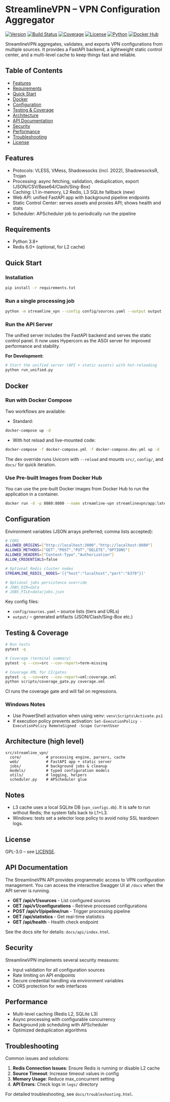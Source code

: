 # StreamlineVPN – VPN Configuration Aggregator

[![Version](https://img.shields.io/badge/version-2.0.0-blue.svg)](./src/streamline_vpn/__init__.py)
[![Build Status](https://img.shields.io/github/actions/workflow/status/your-repo/ci.yml?branch=main)](https://github.com/your-repo/streamline-vpn/actions/workflows/ci.yml)
[![Coverage](https://img.shields.io/badge/coverage-64%25-yellow.svg)](https://your-repo.github.io/streamline-vpn/coverage/)
[![License](https://img.shields.io/badge/License-GPLv3-blue.svg)](./LICENSE)
[![Python](https://img.shields.io/badge/python-3.8+-blue.svg)](https://python.org)
[![Docker Hub](https://img.shields.io/docker/pulls/streamlinevpn/app.svg)](https://hub.docker.com/r/streamlinevpn/app)

StreamlineVPN aggregates, validates, and exports VPN configurations from multiple sources. It provides a FastAPI backend, a lightweight static control center, and a multi-level cache to keep things fast and reliable.

## Table of Contents

- [Features](#features)
- [Requirements](#requirements)
- [Quick Start](#quick-start)
- [Docker](#docker)
- [Configuration](#configuration)
- [Testing & Coverage](#testing--coverage)
- [Architecture](#architecture-high-level)
- [API Documentation](#api-documentation)
- [Security](#security)
- [Performance](#performance)
- [Troubleshooting](#troubleshooting)
- [License](#license)

## Features

- Protocols: VLESS, VMess, Shadowsocks (incl. 2022), ShadowsocksR, Trojan
- Processing: async fetching, validation, deduplication, export (JSON/CSV/Base64/Clash/Sing-Box)
- Caching: L1 in-memory, L2 Redis, L3 SQLite fallback (new)
- Web API: unified FastAPI app with background pipeline endpoints
- Static Control Center: serves assets and proxies API; shows health and stats
- Scheduler: APScheduler job to periodically run the pipeline

## Requirements

- Python 3.8+
- Redis 6.0+ (optional, for L2 cache)

## Quick Start

### Installation

```bash
pip install -r requirements.txt
```

### Run a single processing job

```bash
python -m streamline_vpn --config config/sources.yaml --output output
```

### Run the API Server

The unified server includes the FastAPI backend and serves the static control panel. It now uses Hypercorn as the ASGI server for improved performance and stability.

**For Development:**
```bash
# Start the unified server (API + static assets) with hot-reloading
python run_unified.py
```

## Docker

### Run with Docker Compose

Two workflows are available:

- Standard:

```bash
docker-compose up -d
```

- With hot reload and live-mounted code:

```bash
docker-compose -f docker-compose.yml -f docker-compose.dev.yml up -d
```

The dev override runs Uvicorn with `--reload` and mounts `src/`, `config/`, and `docs/` for quick iteration.

### Use Pre-built Images from Docker Hub

You can use the pre-built Docker images from Docker Hub to run the application in a container.

```bash
docker run -d -p 8080:8080 --name streamline-vpn streamlinevpn/app:latest
```

## Configuration

Environment variables (JSON arrays preferred; comma lists accepted):

```bash
# CORS
ALLOWED_ORIGINS=["http://localhost:3000","http://localhost:8080"]
ALLOWED_METHODS=["GET","POST","PUT","DELETE","OPTIONS"]
ALLOWED_HEADERS=["Content-Type","Authorization"]
ALLOW_CREDENTIALS=false

# Optional Redis cluster nodes
STREAMLINE_REDIS__NODES='[{"host":"localhost","port":"6379"}]'

# Optional jobs persistence override
# JOBS_DIR=data
# JOBS_FILE=data/jobs.json
```

Key config files:

- `config/sources.yaml` – source lists (tiers and URLs)
- `output/` – generated artifacts (JSON/Clash/Sing-Box etc.)

## Testing & Coverage

```bash
# Run tests
pytest -q

# Coverage (terminal summary)
pytest -q --cov=src --cov-report=term-missing

# Coverage XML for CI/gates
pytest -q --cov=src --cov-report=xml:coverage.xml
python scripts/coverage_gate.py coverage.xml
```

CI runs the coverage gate and will fail on regressions.

### Windows Notes

- Use PowerShell activation when using venv: `venv\Scripts\Activate.ps1`
- If execution policy prevents activation: `Set-ExecutionPolicy -ExecutionPolicy RemoteSigned -Scope CurrentUser`

## Architecture (high level)

```
src/streamline_vpn/
  core/           # processing engine, parsers, cache
  web/            # FastAPI app + static server
  jobs/           # background jobs & cleanup
  models/         # typed configuration models
  utils/          # logging, helpers
  scheduler.py    # APScheduler glue
```

## Notes

- L3 cache uses a local SQLite DB (`vpn_configs.db`). It is safe to run without Redis; the system falls back to L1+L3.
- Windows: tests set a selector loop policy to avoid noisy SSL teardown logs.

## License

GPL-3.0 – see [LICENSE](./LICENSE).

## API Documentation

The StreamlineVPN API provides programmatic access to VPN configuration management.
You can access the interactive Swagger UI at `/docs` when the API server is running.

- **GET /api/v1/sources** - List configured sources
- **GET /api/v1/configurations** - Retrieve processed configurations
- **POST /api/v1/pipeline/run** - Trigger processing pipeline
- **GET /api/statistics** - Get real-time statistics
- **GET /api/health** - Health check endpoint

See the docs site for details: `docs/api/index.html`.

## Security

StreamlineVPN implements several security measures:

- Input validation for all configuration sources
- Rate limiting on API endpoints
- Secure credential handling via environment variables
- CORS protection for web interfaces

## Performance

- Multi-level caching (Redis L2, SQLite L3)
- Async processing with configurable concurrency
- Background job scheduling with APScheduler
- Optimized deduplication algorithms

## Troubleshooting

Common issues and solutions:

1. **Redis Connection Issues**: Ensure Redis is running or disable L2 cache
2. **Source Timeout**: Increase timeout values in config
3. **Memory Usage**: Reduce max_concurrent setting
4. **API Errors**: Check logs in `logs/` directory

For detailed troubleshooting, see `docs/troubleshooting.html`.
